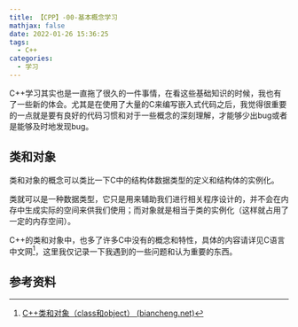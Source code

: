 ```yaml
---
title: 【CPP】-00-基本概念学习
mathjax: false
date: 2022-01-26 15:36:25
tags:
  - C++
categories:
  - 学习
---
```


C++学习其实也是一直拖了很久的一件事情，在看这些基础知识的时候，我也有了一些新的体会。尤其是在使用了大量的C来编写嵌入式代码之后，我觉得很重要的一点就是要有良好的代码习惯和对于一些概念的深刻理解，才能够少出bug或者是能够及时地发现bug。

## 类和对象

类和对象的概念可以类比一下C中的结构体数据类型的定义和结构体的实例化。

类就可以是一种数据类型，它只是用来辅助我们进行相关程序设计的，并不会在内存中生成实际的空间来供我们使用；而对象就是相当于类的实例化（这样就占用了一定的内存空间）。

C++的类和对象中，也多了许多C中没有的概念和特性，具体的内容请详见C语言中文网[^1]，这里我仅记录一下我遇到的一些问题和认为重要的东西。



## 参考资料

[^1]: [C++类和对象（class和object） (biancheng.net)](http://c.biancheng.net/cplus/class/)
